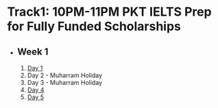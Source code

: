 # Track1: 10PM-11PM PKT IELTS Prep for Fully Funded Scholarships

- ## Week 1

   1. [Day 1](https://www.facebook.com/iCodeguru/videos/1012139387318191)
   2. Day 2 - Muharram Holiday
   3. Day 3 - Muharram Holiday
   4. [Day 4](https://www.facebook.com/iCodeguru/videos/1224915671844215)
   5. [Day 5](https://www.facebook.com/iCodeguru/videos/997494225351874)

<!-- - ## Week 2

   1. [Day 1]()
   2. [Day 2]()
   3. [Day 3]()
   4. [Day 4]()
   5. [Day 5]() -->

<!-- - ## Week 

   1. [Day 1]()
   2. [Day 2]()
   3. [Day 3]()
   4. [Day 4]()
   5. [Day 5]() -->